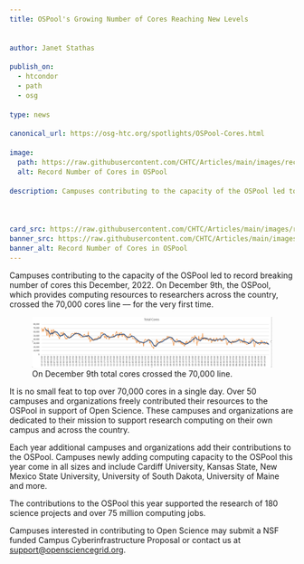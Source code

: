 ```yaml
---
title: OSPool's Growing Number of Cores Reaching New Levels 


author: Janet Stathas

publish_on:
  - htcondor
  - path
  - osg
  
type: news 

canonical_url: https://osg-htc.org/spotlights/OSPool-Cores.html

image:
  path: https://raw.githubusercontent.com/CHTC/Articles/main/images/recordcores.png
  alt: Record Number of Cores in OSPool
  
description: Campuses contributing to the capacity of the OSPool led to record breaking number of cores this December, 2022. On December 9th, the OSPool, which provides computing resources to researchers across the country, crossed the 70,000 cores line –– for the very first time.



card_src: https://raw.githubusercontent.com/CHTC/Articles/main/images/recordcores.png
banner_src: https://raw.githubusercontent.com/CHTC/Articles/main/images/recordcores.png
banner_alt: Record Number of Cores in OSPool
---
```

Campuses contributing to the capacity of the OSPool led to record breaking number of cores this December, 2022. On December 9th, the OSPool, which provides computing resources to researchers across the country, crossed the 70,000 cores line –– for the very first time.

  <figure>
  <img class="w-100" src="https://raw.githubusercontent.com/CHTC/Articles/main/images/recordcores.png" alt="Cores crossed the 70,000 line –– for the very first time."/>
  <figcaption class="figure-caption">On December 9th total cores crossed the 70,000 line.<br/></figcaption>
</figure>

It is no small feat to top over 70,000 cores in a single day. Over 50 campuses and organizations freely contributed their resources to the OSPool in support of Open Science. These campuses and organizations are dedicated to their mission to support research computing on their own campus and across the country. 

Each year additional campuses and organizations add their contributions to the OSPool. Campuses newly adding computing capacity to the OSPool this year come in all sizes and include Cardiff University, Kansas State, New Mexico State University, University of South Dakota,  University of Maine and more. 

The contributions to the OSPool this year supported the research of 180 science projects and over 75 million computing  jobs. 

Campuses interested in contributing to Open Science may submit a NSF funded Campus Cyberinfrastructure Proposal or contact us at [support@opensciencegrid.org](mailto:support@opensciencegrid.org).

